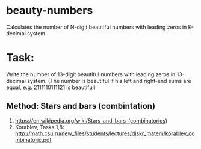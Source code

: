 # beauty-numbers
Calculates the number of N-digit beautiful numbers with leading zeros in K-decimal system

# Task: 
Write the number of 13-digit beautiful numbers with leading zeros in 13-decimal system. (The number is beautiful if his left and right-end sums are equal, e.g. 2111110111121 is beautiful)

## Method: Stars and bars (combintation)
1. https://en.wikipedia.org/wiki/Stars_and_bars_(combinatorics)
2. Korablev, Tasks 1,8: http://math.csu.ru/new_files/students/lectures/diskr_matem/korablev_combinatoric.pdf
